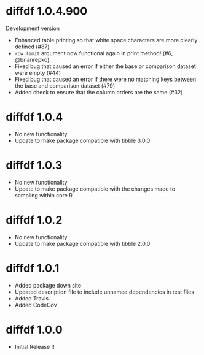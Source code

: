 # diffdf 1.0.4.900

Development version

- Enhanced table printing so that white space characters are more clearly defined (#87)
- `row_limit` argument now functional again in print method! (#6, @brianrepko)
- Fixed bug that caused an error if either the base or comparison dataset were empty (#44)
- Fixed bug that caused an error if there were no matching keys between the base and comparison dataset (#79)
- Added check to ensure that the column orders are the same (#32)


# diffdf 1.0.4

- No new functionality
- Update to make package compatible with tibble 3.0.0

# diffdf 1.0.3

- No new functionality
- Update to make package compatible with the changes made to sampling within core R

# diffdf 1.0.2

- No new functionality
- Update to make package compatible with tibble 2.0.0

# diffdf 1.0.1

- Added package down site  
- Updated description file to include unnamed dependencies in test files
- Added Travis 
- Added CodeCov

# diffdf 1.0.0 

- Initial Release !!
